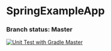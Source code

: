 # SpringExampleApp

### Branch status: Master
[![Unit Test with Gradle Master](https://github.com/simonhauck/SpringExampleApp/actions/workflows/unittest.yml/badge.svg?branch=master)](https://github.com/simonhauck/SpringExampleApp/actions/workflows/unittest.yml)
